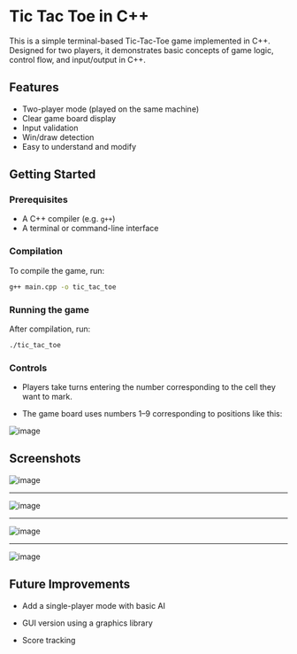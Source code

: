 # Tic Tac Toe in C++

This is a simple terminal-based Tic-Tac-Toe game implemented in C++. Designed for two players, it demonstrates basic concepts of game logic, control flow, and input/output in C++.

## Features

- Two-player mode (played on the same machine)
- Clear game board display
- Input validation
- Win/draw detection
- Easy to understand and modify

## Getting Started

### Prerequisites

- A C++ compiler (e.g. `g++`)
- A terminal or command-line interface

### Compilation

To compile the game, run:

```bash
g++ main.cpp -o tic_tac_toe
```

### Running the game

After compilation, run: 
```bash
./tic_tac_toe
```

### Controls
- Players take turns entering the number corresponding to the cell they want to mark.

- The game board uses numbers 1–9 corresponding to positions like this:

![image](https://github.com/user-attachments/assets/a823d888-c39a-49a4-a4fb-5691a4c596d1)

## Screenshots

![image](https://github.com/user-attachments/assets/d914400c-a8f3-491f-8940-529ff994878c) 

---

![image](https://github.com/user-attachments/assets/582df1ef-92f2-46f3-afbd-4807a50a16b5)

---

![image](https://github.com/user-attachments/assets/5a7f69c0-30c6-4179-ae1a-6113f3dd3bd7)

---

![image](https://github.com/user-attachments/assets/68ada9de-9ea8-4b1b-8133-35cfa3ae517f)

## Future Improvements
- Add a single-player mode with basic AI

- GUI version using a graphics library

- Score tracking

